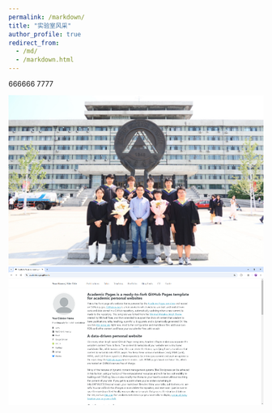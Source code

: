 ```yaml
---
permalink: /markdown/
title: "实验室风采"
author_profile: true
redirect_from: 
  - /md/
  - /markdown.html
---
```


666666
7777

![校长与实验室毕业生合影](https://github.com/HPC-NEAU/zhoucj/blob/master/images/IMG_5645.JPG)
![test](../images/homepage.png)
